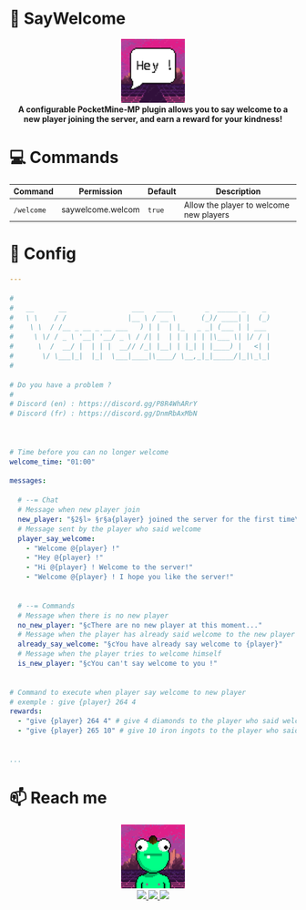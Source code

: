 # 💬 SayWelcome
 
<p align="center">
    <img src="./icon.png" style="height: 8em;"></img>
    <br>
    <b>
      A configurable PocketMine-MP plugin allows you to say welcome to a new player joining the server, and earn a reward for your kindness!
    </b>
</p>


# 💻 Commands

Command | Permission | Default | Description
--- | --- | --- | ---
`/welcome` | saywelcome.welcom | `true` | Allow the player to welcome new players


# 💾 Config

```yaml
---

#
#   __      __                ___   ____        _  _____ _    _
#   \ \    / /               |__ \ / __ \      (_)/ ____| |  (_)
#    \ \  / /__ _ __ _ __ ___   ) | |  | |_   _ _| (___ | | ___
#     \ \/ / _ \ '__| '__/ _ \ / /| |  | | | | | |\___ \| |/ / |
#      \  /  __/ |  | | |  __// /_| |__| | |_| | |____) |   <| |
#       \/ \___|_|  |_|  \___|____|\____/ \__,_|_|_____/|_|\_\_|
#

# Do you have a problem ?
# 
# Discord (en) : https://discord.gg/P8R4WhARrY
# Discord (fr) : https://discord.gg/DnmRbAxMbN



# Time before you can no longer welcome
welcome_time: "01:00"

messages:

  # --= Chat
  # Message when new player join
  new_player: "§2§l» §r§a{player} joined the server for the first time\nWelcome him !"
  # Message sent by the player who said welcome
  player_say_welcome:
    - "Welcome @{player} !"
    - "Hey @{player} !"
    - "Hi @{player} ! Welcome to the server!"
    - "Welcome @{player} ! I hope you like the server!"


  # --= Commands
  # Message when there is no new player
  no_new_player: "§cThere are no new player at this moment..."
  # Message when the player has already said welcome to the new player
  already_say_welcome: "§cYou have already say welcome to {player}"
  # Message when the player tries to welcome himself
  is_new_player: "§cYou can't say welcome to you !"


# Command to execute when player say welcome to new player
# exemple : give {player} 264 4
rewards:
  - "give {player} 264 4" # give 4 diamonds to the player who said welcome
  - "give {player} 265 10" # give 10 iron ingots to the player who said welcome


...
```


# 📫 Reach me

<div align="center">
    <img src="./verre2ouiski.png" style="height: 8em;"></img><br>
    <a href="https://discord.gg/P8R4WhARrY">
        <img src="https://img.shields.io/badge/Discord%20%28EN%29-%237289DA.svg?style=for-the-badge&logo=discord&logoColor=white"></img>
    </a>
    <a href="https://twitter.com/Verre2OuiSki">
        <img src="https://img.shields.io/badge/Verre2OuiSki-%231DA1F2.svg?style=for-the-badge&logo=Twitter&logoColor=white"></img>
    </a>
    <a href="https://discord.gg/DnmRbAxMbN">
        <img src="https://img.shields.io/badge/Discord%20%28FR%29-%237289DA.svg?style=for-the-badge&logo=discord&logoColor=white"></img>
    </a>
</div>